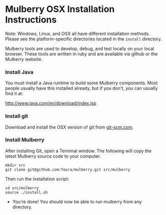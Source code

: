 # Mulberry OSX Installation Instructions

Note:
Windows, Linux, and OSX all have different installation methods. Please see the
platform-specific directories located in the `install` directory.

Mulberry tools are used to develop, debug, and test locally on your local browser.
These tools are written in ruby and are available via github or the Mulberry website.


### Install Java

You must install a Java runtime to build some Mulberry components. Most people usually
have this installed already, but if you don't, you can usually find it at:

http://www.java.com/en/download/index.jsp


### Install git

Download and install the OSX version of git from [git-scm.com](http://git-scm.com/).


### Install Mulberry

After installing Git, open a Terminal window. The following will copy the latest
Mulberry source code to your computer.

	mkdir src
    git clone git@github.com:Toura/mulberry.git src/mulberry


Then run the installation script:

	cd src/mulberry
	source ./install.sh

- You're done! You should now be able to run mulberry from any directory.